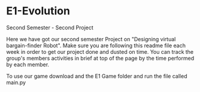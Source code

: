 # E1-Evolution
Second Semester - Second Project

Here we have got our second semester Project on "Designing virtual bargain-finder Robot".
Make sure you are following this readme file each week in order to get our project done and dusted on time.
You can track the group's members activities in brief at top of the page by the time performed by each member.

To use our game download and the E1 Game folder and run the file called main.py 
